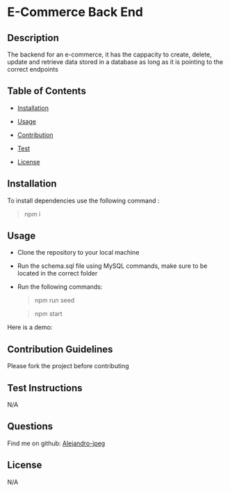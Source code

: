 # E-Commerce Back End

## Description

The backend for an e-commerce, it has the cappacity to create, delete, update and retrieve data stored in a database as long as it is pointing to the correct endpoints
## Table of Contents

- [Installation](#installation)

- [Usage](#usage)

- [Contribution](#contribution-guidelines)

- [Test](#test-instructions)

- [License](#license)

## Installation

To install dependencies use the following command : 
>npm i

## Usage

* Clone the repository to your local machine
* Run the schema.sql file using MySQL commands, make sure to be located in the correct folder
* Run the following commands:
    >npm run seed

    >npm start

Here is a demo:



## Contribution Guidelines

Please fork the project before contributing

## Test Instructions

N/A

## Questions

Find me on github: [Alejandro-jpeg](https://github.com/Alejandro-jpeg)

## License

N/A